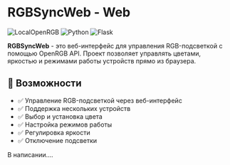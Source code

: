 # RGBSyncWeb - Web

![LocalOpenRGB](https://img.shields.io/badge/version-0.9.7-blue.svg) ![Python](https://img.shields.io/badge/Python-3.x-blue) ![Flask](https://img.shields.io/badge/Flask-WebApp-red)

**RGBSyncWeb** - это веб-интерфейс для управления RGB-подсветкой с помощью OpenRGB API. Проект позволяет управлять цветами, яркостью и режимами работы устройств прямо из браузера.

## 🚀 Возможности
- ✅ Управление RGB-подсветкой через веб-интерфейс
- ✅ Поддержка нескольких устройств
- ✅ Выбор и установка цвета
- ✅ Настройка режимов работы
- ✅ Регулировка яркости
- ✅ Отключение подсветки

В написании....
